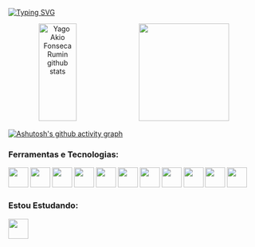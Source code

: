 [![Typing SVG](https://readme-typing-svg.herokuapp.com/?color=FF0000&size=35&center=true&vCenter=true&width=1000&lines=HELLO+WORLD!;+My+name+is+Yago+Akio;I'm+20+years+old)](https://git.io/typing-svg)

<div align="center">
  <img width="39%" height="195px" src="https://github-readme-stats.vercel.app/api?username=YagoAkio&show_icons=true&count_private=true&hide_border=true&title_color=FF0000&icon_color=FF0000&text_color=A1A4A0&bg_color=0d1117" alt="Yago Akio Fonseca Rumin github stats"/>
  <img width="60%" height="195px" src="https://github-readme-stats.vercel.app/api/top-langs/?username=YagoAkio&layout=compact&hide_border=true&langs_count=10&title_color=FF0000&text_color=A1A4A0&bg_color=0d1117" />
</div>

[![Ashutosh's github activity graph](https://github-readme-activity-graph.vercel.app/graph?username=YagoAkio&bg_color=0d1117&color=FF0000&line=ffa726&point=f8d847&area=true&hide_border=true)](https://github.com/ashutosh00710/github-readme-activity-graph)

 ### Ferramentas e Tecnologias:
 <div>
  <img src="https://cdn.jsdelivr.net/gh/devicons/devicon/icons/javascript/javascript-original.svg" width="40" height="40"/>
  <img src="https://cdn.jsdelivr.net/gh/devicons/devicon/icons/html5/html5-original.svg" width="40" height="40"/>
  <img src="https://cdn.jsdelivr.net/gh/devicons/devicon/icons/css3/css3-original.svg" width="40" height="40"/>
  <img src="https://cdn.jsdelivr.net/gh/devicons/devicon@latest/icons/java/java-original.svg" width="40" height="40"/>
  <img src="https://cdn.jsdelivr.net/gh/devicons/devicon@latest/icons/nodejs/nodejs-original.svg" width="40" height="40"/>
  <img src="https://cdn.jsdelivr.net/gh/devicons/devicon@latest/icons/react/react-original.svg" width="40" height="40"/>
  <img src="https://cdn.jsdelivr.net/gh/devicons/devicon@latest/icons/vuejs/vuejs-original.svg" width="40" height="40"/>
  <img src="https://cdn.jsdelivr.net/gh/devicons/devicon@latest/icons/bootstrap/bootstrap-original.svg" width="40" height="40"/>
  <img src="https://cdn.jsdelivr.net/gh/devicons/devicon@latest/icons/c/c-original.svg" width="40" height="40"/>
  <img src="https://cdn.jsdelivr.net/gh/devicons/devicon@latest/icons/oracle/oracle-original.svg" width="40" height="40"/>
  <img src="https://cdn.jsdelivr.net/gh/devicons/devicon@latest/icons/spring/spring-original.svg" width="40" height="40"/>
 </div>

### Estou Estudando:
<div>
  <img src="https://cdn.jsdelivr.net/gh/devicons/devicon@latest/icons/dotnetcore/dotnetcore-original.svg" width="40" height="40"/>

</div>
